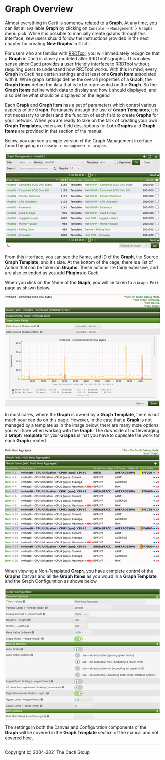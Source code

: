 # Graph Overview

Almost everything in Cacti is somehow related to a **Graph**. At any time, you can
list all available **Graph** by clicking on `Console > Management > Graphs` menu
pick. While it is possible to manually create graphs through this interface,
new users should follow the instructions provided in the next chapter for
creating **New Graphs** in Cacti.

For users who are familiar with [RRDTool](http://www.RRDTool.org/), you will
immediately recognize that a **Graph** in Cacti is closely modeled after RRDTool's
graphs. This makes sense since Cacti provides a user friendly interface to
RRDTool without requiring users to understand how RRDTool works. With this in
mind, every **Graph** in Cacti has certain settings and at least one **Graph Item**
associated with it. While graph settings define the overall properties of a
**Graph**, the **Graph Items** define the data that is to be represented on the **Graph**.
So the **Graph Items** define which data to display and how it should displayed,
and also define what should be displayed on the legend.

Each **Graph** and **Graph Item** has a set of parameters which control various aspects
of the **Graph**. Fortunately through the use of **Graph Templates**, it is not
necessary to understand the function of each field to create **Graphs** for your
network. When you are ready to take on the task of creating your own **Graph
Templates**, extensive field descriptions for both **Graphs** and
**Graph Items** are provided in that section of the manual.

Below, you can see a simple version of the Graph Management interface found
by going to `Console > Management > Graphs`

![Graph Management](images/graphs.png)

From this interface, you can see the Name, and ID of the **Graph**,
the Source **Graph Template**, and it's size.  At the bottom of the page, there
is a list of Action that can be taken on **Graphs**.  These actions are fairly
extensive, and are also extended as you add **Plugins** to Cacti.

When you click on the Name of the **Graph**, you will be taken to a `Graph Edit`
page as shown below.

![Graph Management Edit](images/graphs-edit.png)

In most cases, where the **Graph** is owned by a **Graph Template**, there is
not much your can do on this page.  However, in the case that a **Graph**
is not managed by a template as in the image below, there are many more
options you will have when working with the **Graph**.  The downside of
not leveraging a **Graph Template** for your **Graphs** is that you have
to duplicate the work for each **Graph** created.

![Graph Management Edit](images/graphs-edit-nontemplate.png)

When viewing a Non-Templated **Graph**, you have complete control of the
**Graphs** Canvas and all the **Graph Items** as you would in a **Graph Template**,
and the Graph Configuration as shown below.

![Graph Management Edit](images/graphs-edit-nontemplate-configuration.png)

The settings in both the Canvas and Configuration components of the **Graph**
will be covered in the **Graph Template** section of the manual and not
covered here.

---
Copyright (c) 2004-2021 The Cacti Group
